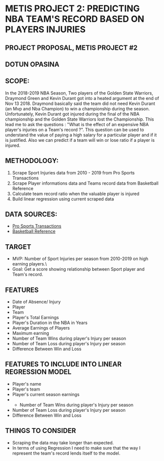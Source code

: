# METIS PROJECT 2: PREDICTING NBA TEAM'S RECORD BASED ON PLAYERS INJURIES
## PROJECT PROPOSAL, METIS PROJECT #2
## DOTUN OPASINA

## SCOPE:

In the 2018-2019 NBA Season, Two players of the Golden State Warriors, Draymond Green and Kevin Durant got into a heated argument at the end of Nov 13 2018. Draymond basically said the team did not need Kevin Durant (an Mvp and Nba Champion) to win a championship during the season. Unfortunately, Kevin Durant got injured during the final of the NBA championship and the Golden State Warriors lost the Championship. This lead me to ask the questions : "What is the effect of an expensive NBA player's injuries on a Team's record ?". This question can be used to understand the value of paying a high salary for a particular player and if it is justified. Also we can predict if a team will win or lose ratio if a player is injured.

## METHODOLOGY:

1. Scrape Sport Injuries data from 2010 - 2019 from Pro Sports Transactions<br>
2. Scrape Player informations data and Teams record data from Basketball Reference <br>
3. Calculate team record ratio when the valuable player is injured<br>
4. Build linear regression using current scraped data<br>

## DATA SOURCES:
-  [Pro Sports Transactions ](http://www.prosportstransactions.com/basketball/) <br>
-  [Basketball Reference](https://www.basketball-reference.com/)

## TARGET
- MVP: Number of Sport Injuries per season from 2010-2019 on high earning players.\
- Goal: Get a score showing relationship between Sport player and Team's record.

## FEATURES
- Date of Absence/ Injury
- Player
- Team
- Player's Total Earnings
- Player's Duration in the NBA in Years
- Average Earnings of Players
- Maximum earning
- Number of Team Wins during player's Injury per season
- Number of Team Loss during player's Injury per season
- Difference Between Win and Loss

## FEATURES TO INCLUDE INTO LINEAR REGRESSION MODEL
- Player's name
- Player's team
- Player's current season earnings
- - Number of Team Wins during player's Injury per season
- Number of Team Loss during player's Injury per season
- Difference Between Win and Loss


## THINGS TO CONSIDER
- Scraping the data may take longer than expected.
- In terms of using Regression I need to make sure that the way I represent the team's record lends itself to the model.



